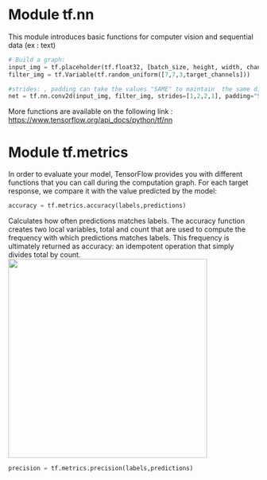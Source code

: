 # Module tf.nn
This module introduces basic functions for computer vision and sequential data (ex : text)
```python
# Build a graph:
input_img = tf.placeholder(tf.float32, [batch_size, height, width, channels])
filter_img = tf.Variable(tf.random_uniform([7,7,3,target_channels]))

#strides: , padding can take the values "SAME" to maintain  the same dimension of the input or "VALID"
net = tf.nn.conv2d(input_img, filter_img, strides=[1,2,2,1], padding="SAME")
```
More functions are available on the following link :
            https://www.tensorflow.org/api_docs/python/tf/nn
# Module tf.metrics
In order to evaluate your model, TensorFlow provides you with different functions that you can call during the computation graph. For each target response, we compare it with the value predicted by the model:
```python
accuracy = tf.metrics.accuracy(labels,predictions)
```
Calculates how often predictions matches labels. The accuracy function creates two local variables, total and count that are used to compute the frequency with which predictions matches labels. This frequency is ultimately returned as accuracy: an idempotent operation that simply divides total by count.
<img src="../assets/images/precision_recall.png" width="400"/>
```python
precision = tf.metrics.precision(labels,predictions)
```